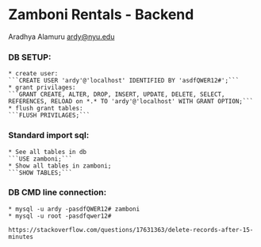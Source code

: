 # Zamboni Rentals - Backend
Aradhya Alamuru <ardy@nyu.edu>


### DB SETUP:
    * create user:
    ```CREATE USER 'ardy'@'localhost' IDENTIFIED BY 'asdfQWER12#';```
    * grant privilages:
    ```GRANT CREATE, ALTER, DROP, INSERT, UPDATE, DELETE, SELECT, REFERENCES, RELOAD on *.* TO 'ardy'@'localhost' WITH GRANT OPTION;```
    * flush grant tables:
    ```FLUSH PRIVILAGES;```

### Standard import sql:
    * See all tables in db
    ```USE zamboni;```
    * Show all tables in zamboni;
    ```SHOW TABLES;```

### DB CMD line connection:
    * mysql -u ardy -pasdfQWER12# zamboni
    * mysql -u root -pasdfqwer12#

    https://stackoverflow.com/questions/17631363/delete-records-after-15-minutes